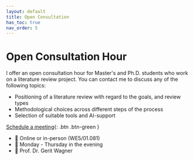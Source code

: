 ```yaml
---
layout: default
title: Open Consultation
has_toc: true
nav_order: 5
---
```


# Open Consultation Hour

I offer an open consultation hour for Master's and Ph.D. students who work on a literature review project. You can contact me to discuss any of the following topics:

- Positioning of a literature review with regard to the goals, and review types
- Methodological choices across different steps of the process
- Selection of suitable tools and AI-support

[Schedule a meeting](https://calendly.com/gerit-wagner/30min){: .btn .btn-green }

- 📍 Online or in-person (WE5/01.081)
- 📆 Monday - Thursday in the evening
- 👤 Prof. Dr. Gerit Wagner

<!-- 
https://bibliothek.uni-halle.de/en/research-publish/consultation-hours/
-->
